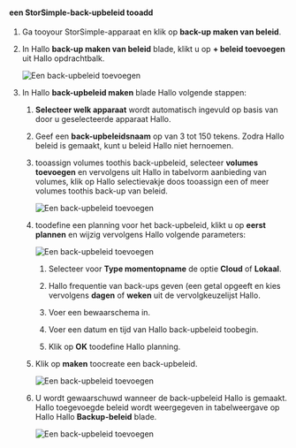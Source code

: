 <!--author=alkohli last changed: 02/10/17-->

#### <a name="tooadd-a-storsimple-backup-policy"></a>een StorSimple-back-upbeleid tooadd

1. Ga tooyour StorSimple-apparaat en klik op **back-up maken van beleid**.

2. In Hallo **back-up maken van beleid** blade, klikt u op **+ beleid toevoegen** uit Hallo opdrachtbalk.
   
    ![Een back-upbeleid toevoegen](./media/storsimple-8000-add-backup-policy-u2/addbupol1.png)

3. In Hallo **back-upbeleid maken** blade Hallo volgende stappen:
   
   1. **Selecteer welk apparaat** wordt automatisch ingevuld op basis van door u geselecteerde apparaat Hallo.
   
   2. Geef een **back-upbeleidsnaam** op van 3 tot 150 tekens. Zodra Hallo beleid is gemaakt, kunt u beleid Hallo niet hernoemen.
       
   3. tooassign volumes toothis back-upbeleid, selecteer **volumes toevoegen** en vervolgens uit Hallo in tabelvorm aanbieding van volumes, klik op Hallo selectievakje doos tooassign een of meer volumes toothis back-up van beleid.

       ![Een back-upbeleid toevoegen](./media/storsimple-8000-add-backup-policy-u2/addbupol2.png)

   4. toodefine een planning voor het back-upbeleid, klikt u op **eerst plannen** en wijzig vervolgens Hallo volgende parameters:

       ![Een back-upbeleid toevoegen](./media/storsimple-8000-add-backup-policy-u2/addbupol3.png)

       1. Selecteer voor **Type momentopname** de optie **Cloud** of **Lokaal**.

       2. Hallo frequentie van back-ups geven (een getal opgeeft en kies vervolgens **dagen** of **weken** uit de vervolgkeuzelijst Hallo.

       3. Voer een bewaarschema in.

       4. Voer een datum en tijd van Hallo back-upbeleid toobegin.

       5. Klik op **OK** toodefine Hallo planning.

   5. Klik op **maken** toocreate een back-upbeleid.

       ![Een back-upbeleid toevoegen](./media/storsimple-8000-add-backup-policy-u2/addbupol4.png)
   
   6. U wordt gewaarschuwd wanneer de back-upbeleid Hallo is gemaakt. Hallo toegevoegde beleid wordt weergegeven in tabelweergave op Hallo Hallo **Backup-beleid** blade.

       ![Een back-upbeleid toevoegen](./media/storsimple-8000-add-backup-policy-u2/addbupol7.png)

